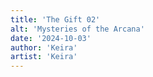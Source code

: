 ```yaml
---
title: 'The Gift 02'
alt: 'Mysteries of the Arcana'
date: '2024-10-03'
author: 'Keira'
artist: 'Keira'
---
```


